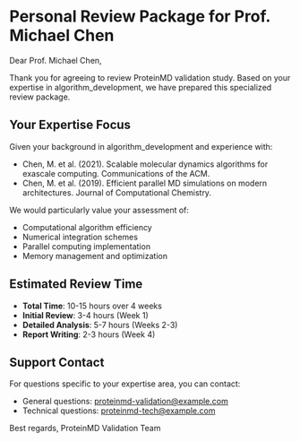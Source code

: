 
# Personal Review Package for Prof. Michael Chen

Dear Prof. Michael Chen,

Thank you for agreeing to review ProteinMD validation study. Based on your expertise in algorithm_development, we have prepared this specialized review package.

## Your Expertise Focus
Given your background in algorithm_development and experience with:
- Chen, M. et al. (2021). Scalable molecular dynamics algorithms for exascale computing. Communications of the ACM.
- Chen, M. et al. (2019). Efficient parallel MD simulations on modern architectures. Journal of Computational Chemistry.

We would particularly value your assessment of:

- Computational algorithm efficiency
- Numerical integration schemes
- Parallel computing implementation
- Memory management and optimization

## Estimated Review Time
- **Total Time**: 10-15 hours over 4 weeks
- **Initial Review**: 3-4 hours (Week 1)
- **Detailed Analysis**: 5-7 hours (Weeks 2-3)
- **Report Writing**: 2-3 hours (Week 4)

## Support Contact
For questions specific to your expertise area, you can contact:
- General questions: proteinmd-validation@example.com
- Technical questions: proteinmd-tech@example.com

Best regards,
ProteinMD Validation Team
